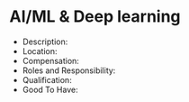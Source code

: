 # AI/ML & Deep learning

* Description:
* Location:
* Compensation: 
* Roles and Responsibility:
* Qualification:
* Good To Have:


